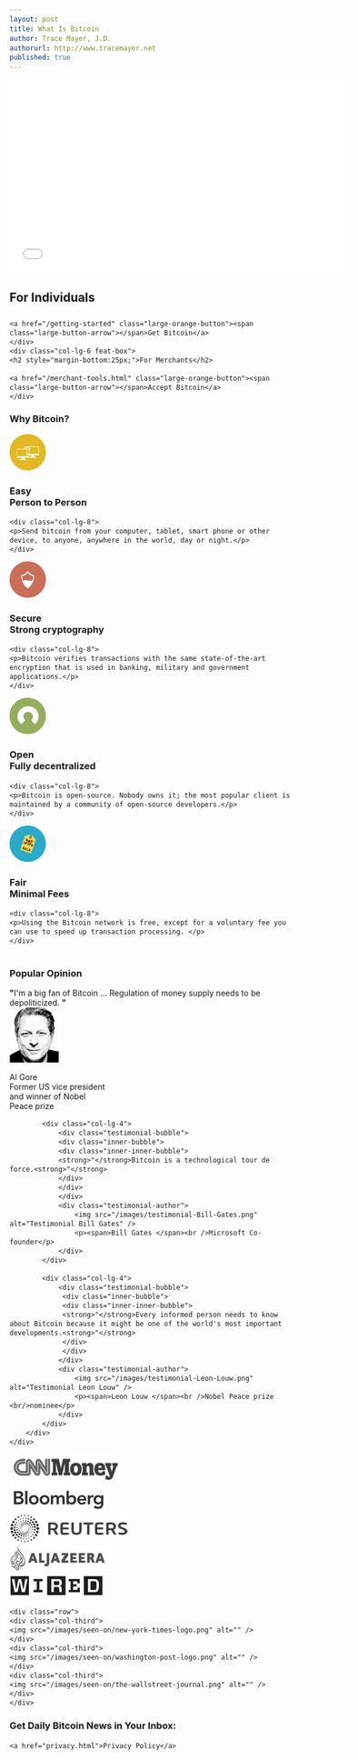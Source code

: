 ```yaml
---
layout: post
title: What Is Bitcoin
author: Trace Mayer, J.D.
authorurl: http://www.tracemayer.net
published: true
---
```


<title>What is Bitcoin? - We Use Coins Bitcoin Experts Can Help</title>
<meta name="description" content="What is Bitcoin? Bitcoin experts teach about this digital currency with the best bitcoin wallets and how to buy bitcoin from the best bitcoin exchanges.">
<meta name="keywords" content="bitcoin, what is bitcoin, best bitcoin wallet, best bitcoin exchange, buy bitcoin, virtual currency, digital currency">

<center><div class="youtube-player">
<iframe width="600" height="338" frameborder="0" allowfullscreen="" src="//www.youtube.com/embed/Gc2en3nHxA4?fs=1&amp;hl=en_US&amp;rel=0&showinfo=0&wmode=opaque&amp;hd=1&amp;origin=http://www.weusecoins.com" type="text/html" style="margin:0 auto;" ></iframe>
</div></center>

<!-- Example row of columns -->
<div class="row">
    <div class="col-lg-6 feat-box">
    <h2 style="margin-bottom:25px;">For Individuals</h2>
    
    <a href="/getting-started" class="large-orange-button"><span class="large-button-arrow"></span>Get Bitcoin</a>
    </div>
    <div class="col-lg-6 feat-box">
    <h2 style="margin-bottom:25px;">For Merchants</h2>
    
    <a href="/merchant-tools.html" class="large-orange-button"><span class="large-button-arrow"></span>Accept Bitcoin</a>
    </div>
</div>

<div class="full-widthify">
<h3 class="full-heading">Why Bitcoin?</h3>
</div>

<div class="row why-bitcoin">
	<div class="col-lg-4">
    	<img src="/images/icons/icon-why-easy.png" alt="" />
        <h3>Easy<br/>
		<span>Person to Person</span></h3>
    </div>
    
    <div class="col-lg-8">
    <p>Send bitcoin from your computer, tablet, smart phone or other device, to anyone, anywhere in the world, day or night.</p>
    </div>
</div>

<div class="row why-bitcoin">
	<div class="col-lg-4">
    	<img src="/images/icons/icon-why-secure.png" alt="" />
        <h3>Secure<br/>
		<span>Strong cryptography</span></h3>
    </div>
    
    <div class="col-lg-8">
    <p>Bitcoin verifies transactions with the same state-of-the-art encryption that is used in banking, military and government applications.</p>
    </div>
</div>

<div class="row why-bitcoin">
	<div class="col-lg-4">
    	<img src="/images/icons/icon-why-open.png" alt="" />
        <h3>Open<br/>
		<span>Fully decentralized</span></h3>
    </div>
    
    <div class="col-lg-8">
    <p>Bitcoin is open-source. Nobody owns it; the most popular client is maintained by a community of open-source developers.</p>
    </div>
</div>

<div class="row why-bitcoin" style="margin-bottom:40px;">
	<div class="col-lg-4">
    	<img src="/images/icons/icon-why-fair.png" alt="" />
        <h3>Fair<br/>
		<span>Minimal Fees</span></h3>
    </div>
    
    <div class="col-lg-8">
    <p>Using the Bitcoin network is free, except for a voluntary fee you can use to speed up transaction processing. </p>
    </div>
</div>


<div class="full-widthify">
	<div class="testimonials">
    	<h3>Popular Opinion</h3>
        <div class="row">
        	<div class="col-lg-4">
            	<div class="testimonial-bubble">
                <div class="inner-bubble">
                <div class="inner-inner-bubble">
                <strong>"</strong>I'm a big fan of Bitcoin … Regulation of money supply needs to be depoliticized. <strong>"</strong>
                </div>
                </div>
                </div>
                <div class="testimonial-author">
                	<img src="/images/testimonial-Al-Gore.png" alt="Testimonial Al Gore" />
                    <p><span>Al Gore </span><br /> Former US vice president<br/> and winner of Nobel<br/> Peace prize</p>
                </div>
            </div>
            
            <div class="col-lg-4">
            	<div class="testimonial-bubble">
                <div class="inner-bubble">
                <div class="inner-inner-bubble">
                <strong>"</strong>Bitcoin is a technological tour de force.<strong>"</strong>
                </div>
                </div>
                </div>
                <div class="testimonial-author">
                	<img src="/images/testimonial-Bill-Gates.png" alt="Testimonial Bill Gates" />
                    <p><span>Bill Gates </span><br />Microsoft Co-founder</p>
                </div>
            </div>
            
            <div class="col-lg-4">
            	<div class="testimonial-bubble">
                 <div class="inner-bubble">
                 <div class="inner-inner-bubble">
                 <strong>"</strong>Every informed person needs to know about Bitcoin because it might be one of the world's most important developments.<strong>"</strong>
                 </div>
                 </div>
                </div>
                <div class="testimonial-author">
                	<img src="/images/testimonial-Leon-Louw.png" alt="Testimonial Leon Louw" />
                    <p><span>Leon Louw </span><br />Nobel Peace prize <br/>nominee</p>
                </div>
            </div>
        </div>
    </div>
</div>


<div class="seen-on">
	<div class="row">
    <div class="col-fifth">
	<img src="/images/seen-on/CNNmoney-logo.png" alt="" />
    </div>
    <div class="col-fifth">
    <img src="/images/seen-on/bloomberg-logo.png" alt="" />
    </div>
    <div class="col-fifth">
    <img src="/images/seen-on/reuters-logo.png" alt="" />
    </div>
    <div class="col-fifth">
    <img src="/images/seen-on/aljazeera-logo.png" alt="" />
    </div>
    <div class="col-fifth">
    <img src="/images/seen-on/wired-logo.png" alt="" />
    </div>
    </div>
    
    <div class="row">
    <div class="col-third">
    <img src="/images/seen-on/new-york-times-logo.png" alt="" />
    </div>
    <div class="col-third">
    <img src="/images/seen-on/washington-post-logo.png" alt="" />
    </div>
    <div class="col-third">
    <img src="/images/seen-on/the-wallstreet-journal.png" alt="" />
    </div>
    </div>
</div>

<h3>Get Daily Bitcoin News in Your Inbox:</h3>
<div class="AW-Form-439075631"></div>
<script type="text/javascript">(function(d, s, id) {
    var js, fjs = d.getElementsByTagName(s)[0];
    if (d.getElementById(id)) return;
    js = d.createElement(s); js.id = id;
    js.src = "//forms.aweber.com/form/31/439075631.js";
    fjs.parentNode.insertBefore(js, fjs);
    }(document, "script", "aweber-wjs-c40dh7zu5"));
</script>
    
	<a href="privacy.html">Privacy Policy</a>
</div> <!-- /container -->  
